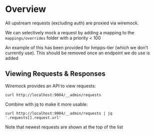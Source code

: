 # Overview

All upstream requests (excluding auth) are proxied via wiremock.

We can selectively mock a request by adding a mapping to the `mappings/overrides` folder with a priority < 100

An example of this has been provided for hmpps-tier (which we don't currently use). This should be removed once an endpoint we do use is added

## Viewing Requests & Responses

Wiremock provides an API to view requests:

```curl http://localhost:9004/__admin/requests```

Combine with jq to make it more usable:

```curl http://localhost:9004/__admin/requests | jq '.requests[].request.url'```

Note that newest requests are shown at the top of the list
